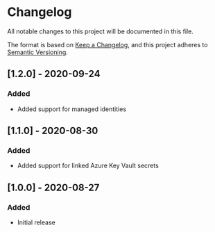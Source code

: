 # Changelog
All notable changes to this project will be documented in this file.

The format is based on [Keep a Changelog](https://keepachangelog.com/en/1.0.0/),
and this project adheres to [Semantic Versioning](https://semver.org/spec/v2.0.0.html).

## [1.2.0] - 2020-09-24

### Added

- Added support for managed identities

## [1.1.0] - 2020-08-30

### Added

- Added support for linked Azure Key Vault secrets

## [1.0.0] - 2020-08-27

### Added

- Initial release
